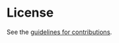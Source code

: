 # License

See the
[guidelines for contributions](https://github.com/core-wg/new-block/blob/master/CONTRIBUTING.md).
